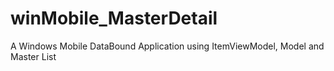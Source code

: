 winMobile_MasterDetail
======================

A Windows Mobile  DataBound Application using ItemViewModel, Model and Master List
